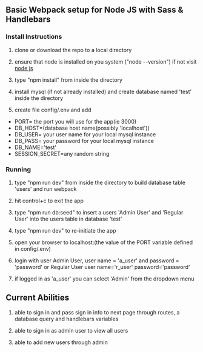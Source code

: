 ## Basic Webpack setup for Node JS with Sass & Handlebars
### Install Instructions

1) clone or download the repo to a local directory

2) ensure that node is installed on you system ("node --version") if not visit [node js](https://nodejs.org/en/)

3) type "npm install" from inside the directory

4) install mysql (if not already installed) and create database named 'test' inside the directory

5) create file config/.env and add
* PORT= the port you will use for the app(ie 3000)
* DB_HOST=(database host name(possibly 'localhost'))
* DB_USER= your user name for your local mysql instance
* DB_PASS= your password for your local mysql instance
* DB_NAME='test'
* SESSION_SECRET=any random string

### Running
1) type "npm run dev" from inside the directory to build database table 'users' and run webpack

2) hit control+c to exit the app

3) type "npm run db:seed" to insert a users 'Admin User' and 'Regular User' into the users table in database 'test'

4) type "npm run dev" to re-initiate the app

5) open your browser to localhost:(the value of the PORT variable defined in config/.env)

6) login with user Admin User, user name = 'a_user' and password = 'password' or Regular User user name='r_user' password='password'

7) if logged in as 'a_user' you can select 'Admin' from the dropdown menu

## Current Abilities
1) able to sign in and pass sign in info to next page through routes, a database query and handlebars variables

2) able to sign in as admin user to view all users

3) able to add new users through admin


